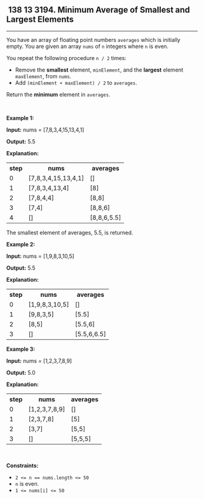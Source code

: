 <h2> 138 13
3194. Minimum Average of Smallest and Largest Elements</h2><hr><div><p>You have an array of floating point numbers <code>averages</code> which is initially empty. You are given an array <code>nums</code> of <code>n</code> integers where <code>n</code> is even.</p>

<p>You repeat the following procedure <code>n / 2</code> times:</p>

<ul>
	<li>Remove the <strong>smallest</strong> element, <code>minElement</code>, and the <strong>largest</strong> element <code>maxElement</code>,&nbsp;from <code>nums</code>.</li>
	<li>Add <code>(minElement + maxElement) / 2</code> to <code>averages</code>.</li>
</ul>

<p>Return the <strong>minimum</strong> element in <code>averages</code>.</p>

<p>&nbsp;</p>
<p><strong class="example">Example 1:</strong></p>

<div class="example-block">
<p><strong>Input:</strong> <span class="example-io">nums = [7,8,3,4,15,13,4,1]</span></p>

<p><strong>Output:</strong> <span class="example-io">5.5</span></p>

<p><strong>Explanation:</strong></p>

<table>
	<tbody>
		<tr>
			<th>step</th>
			<th>nums</th>
			<th>averages</th>
		</tr>
		<tr>
			<td>0</td>
			<td>[7,8,3,4,15,13,4,1]</td>
			<td>[]</td>
		</tr>
		<tr>
			<td>1</td>
			<td>[7,8,3,4,13,4]</td>
			<td>[8]</td>
		</tr>
		<tr>
			<td>2</td>
			<td>[7,8,4,4]</td>
			<td>[8,8]</td>
		</tr>
		<tr>
			<td>3</td>
			<td>[7,4]</td>
			<td>[8,8,6]</td>
		</tr>
		<tr>
			<td>4</td>
			<td>[]</td>
			<td>[8,8,6,5.5]</td>
		</tr>
	</tbody>
</table>
The smallest element of averages, 5.5, is returned.</div>

<p><strong class="example">Example 2:</strong></p>

<div class="example-block">
<p><strong>Input:</strong> <span class="example-io">nums = [1,9,8,3,10,5]</span></p>

<p><strong>Output:</strong> <span class="example-io">5.5</span></p>

<p><strong>Explanation:</strong></p>

<table>
	<tbody>
		<tr>
			<th>step</th>
			<th>nums</th>
			<th>averages</th>
		</tr>
		<tr>
			<td>0</td>
			<td><span class="example-io">[1,9,8,3,10,5]</span></td>
			<td>[]</td>
		</tr>
		<tr>
			<td>1</td>
			<td><span class="example-io">[9,8,3,5]</span></td>
			<td>[5.5]</td>
		</tr>
		<tr>
			<td>2</td>
			<td><span class="example-io">[8,5]</span></td>
			<td>[5.5,6]</td>
		</tr>
		<tr>
			<td>3</td>
			<td>[]</td>
			<td>[5.5,6,6.5]</td>
		</tr>
	</tbody>
</table>
</div>

<p><strong class="example">Example 3:</strong></p>

<div class="example-block">
<p><strong>Input:</strong> <span class="example-io">nums = [1,2,3,7,8,9]</span></p>

<p><strong>Output:</strong> <span class="example-io">5.0</span></p>

<p><strong>Explanation:</strong></p>

<table>
	<tbody>
		<tr>
			<th>step</th>
			<th>nums</th>
			<th>averages</th>
		</tr>
		<tr>
			<td>0</td>
			<td><span class="example-io">[1,2,3,7,8,9]</span></td>
			<td>[]</td>
		</tr>
		<tr>
			<td>1</td>
			<td><span class="example-io">[2,3,7,8]</span></td>
			<td>[5]</td>
		</tr>
		<tr>
			<td>2</td>
			<td><span class="example-io">[3,7]</span></td>
			<td>[5,5]</td>
		</tr>
		<tr>
			<td>3</td>
			<td><span class="example-io">[]</span></td>
			<td>[5,5,5]</td>
		</tr>
	</tbody>
</table>
</div>

<p>&nbsp;</p>
<p><strong>Constraints:</strong></p>

<ul>
	<li><code>2 &lt;= n == nums.length &lt;= 50</code></li>
	<li><code>n</code> is even.</li>
	<li><code>1 &lt;= nums[i] &lt;= 50</code></li>
</ul>
</div>